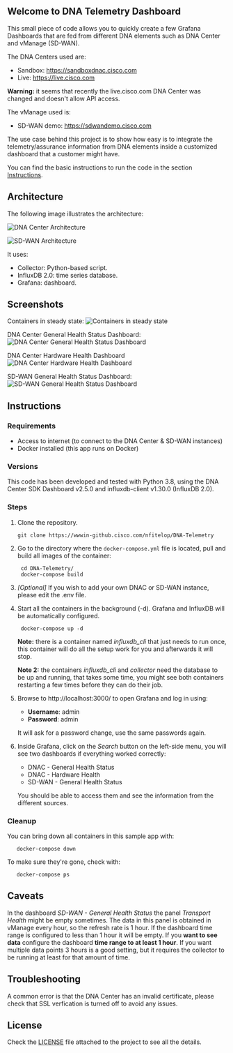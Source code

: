 ## Welcome to DNA Telemetry Dashboard

This small piece of code allows you to quickly create a few Grafana Dashboards 
that are fed from different DNA elements such as DNA Center and vManage 
(SD-WAN).

The DNA Centers used are:
- Sandbox: https://sandboxdnac.cisco.com
- Live: https://live.cisco.com

**Warning:** it seems that recently the live.cisco.com DNA Center was changed 
and doesn't allow API access.

The vManage used is:
- SD-WAN demo: https://sdwandemo.cisco.com

The use case behind this project is to show how easy is to integrate the 
telemetry/assurance information from DNA elements inside a customized 
dashboard that a customer might have.

You can find the basic instructions to run the code in the section 
[Instructions](#Instructions).

## Architecture

The following image illustrates the architecture:

![DNA Center Architecture](/images/DNA_DNAC_Telemetry.png)

![SD-WAN Architecture](/images/DNA_SD-WAN_Telemetry.png)

It uses:
- Collector: Python-based script.
- InfluxDB 2.0: time series database.
- Grafana: dashboard.

## Screenshots

Containers in steady state:
![Containers in steady state](/images/containers_steady.png)

DNA Center General Health Status Dashboard:
![DNA Center General Health Status Dashboard](/images/dnac_general_health_status.png)

DNA Center Hardware Health Dashboard
![DNA Center Hardware Health Dashboard](/images/dnac_hardware_health.png)

SD-WAN General Health Status Dashboard:
![SD-WAN General Health Status Dashboard](/images/sdwan_general_health_status.png)


## Instructions

### Requirements

- Access to internet (to connect to the DNA Center & SD-WAN instances)
- Docker installed (this app runs on Docker)

### Versions

This code has been developed and tested with Python 3.8, using the DNA Center 
SDK Dashboard v2.5.0 and influxdb-client v1.30.0 (InfluxDB 2.0).

### Steps

1. Clone the repository.
   ```
   git clone https://wwwin-github.cisco.com/nfitelop/DNA-Telemetry
   ```

2. Go to the directory where the `docker-compose.yml` file is located, pull and
 build all images of the container:
   ```
    cd DNA-Telemetry/
    docker-compose build
   ```
   
3. _[Optional]_ If you wish to add your own DNAC or SD-WAN instance, please edit the .env file.


4. Start all the containers in the background (-d). Grafana and InfluxDB will 
   be automatically configured. 
   ```
    docker-compose up -d
   ```
   
   **Note:** there is a container named _influxdb_cli_ that just needs to run 
   once, this container will do all the setup work for you and afterwards 
   it will stop.
   
   **Note 2:** the containers _influxdb_cli_ and _collector_ need the database 
   to be up and running, that takes some time, you might see both 
   containers restarting a few times before they can do their job.

   
5. Browse to http://localhost:3000/ to open Grafana and log in using:
   - **Username**: admin
   - **Password**: admin
   
   It will ask for a password change, use the same passwords again.
   

6. Inside Grafana, click on the _Search_ button on the left-side menu, you 
   will see two dashboards if everything worked correctly:
   - DNAC - General Health Status 
   - DNAC - Hardware Health
   - SD-WAN - General Health Status
   
   You should be able to access them and see the information from the 
   different sources.
       
### Cleanup

You can bring down all containers in this sample app with:
```
   docker-compose down
```

To make sure they're gone, check with:
```
   docker-compose ps
```

## Caveats

In the dashboard _SD-WAN - General Health Status_ the panel _Transport Health_ might be empty sometimes.
The data in this panel is obtained in vManage every hour, so the refresh rate is 1 hour. If the dashboard time range is configured
to less than 1 hour it will be empty. If you **want to see data** configure the dashboard **time range to at least 1 hour**. 
If you want multiple data points 3 hours is a good setting, but it requires the collector to be running at least for that amount
of time.

## Troubleshooting

A common error is that the DNA Center has an invalid certificate, please check that SSL verfication is turned off
to avoid any issues.

## License

Check the [LICENSE][LICENSE] file attached to the project to see all the 
details.

[LICENSE]: ./LICENSE.md